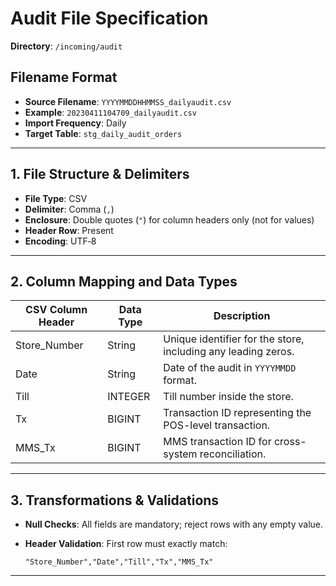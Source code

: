 # Audit File Specification

**Directory**: `/incoming/audit`

## Filename Format

* **Source Filename**: `YYYYMMDDHHMMSS_dailyaudit.csv`
* **Example**: `20230411104709_dailyaudit.csv`
* **Import Frequency**: Daily
* **Target Table**: `stg_daily_audit_orders`

---

## 1. File Structure & Delimiters

* **File Type**: CSV
* **Delimiter**: Comma (`,`)
* **Enclosure**: Double quotes (`"`) for column headers only (not for values)
* **Header Row**: Present
* **Encoding**: UTF‑8

---

## 2. Column Mapping and Data Types

| CSV Column Header | Data Type | Description                                                               |
| ----------------- | --------- | ------------------------------------------------------------------------- |
| Store_Number      | String    | Unique identifier for the store, including any leading zeros.             |
| Date              | String    | Date of the audit in `YYYYMMDD` format. |
| Till       | INTEGER   | Till number inside the store.                               |
| Tx         | BIGINT    | Transaction ID representing the POS-level transaction.             |
| MMS_Tx            | BIGINT    | MMS transaction ID for cross-system reconciliation.                       |

---

## 3. Transformations & Validations

* **Null Checks**: All fields are mandatory; reject rows with any empty value.
* **Header Validation**: First row must exactly match:

  ```csv
  "Store_Number","Date","Till","Tx","MMS_Tx"
  ```

---
